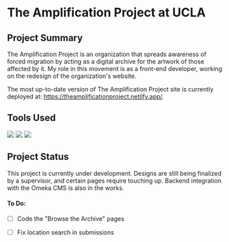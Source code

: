 # The Amplification Project at UCLA

## Project Summary

The Amplification Project is an organization that spreads awareness of forced migration by acting as a digital archive for the artwork of those affected by it. My role in this movement is as a front-end developer, working on the redesign of the organization's website.

The most up-to-date version of The Amplification Project site is currently deployed at: https://theamplificationproject.netlify.app/.



## Tools Used
<img src="https://img.shields.io/badge/Vue.js-35495E?style=for-the-badge&logo=vuedotjs&logoColor=4FC08D" /> <img src="https://img.shields.io/badge/Sass-CC6699?style=for-the-badge&logo=sass&logoColor=white" />  <img src="https://img.shields.io/badge/Netlify-00C7B7?style=for-the-badge&logo=netlify&logoColor=white" />



## Project Status

This project is currently under development. Designs are still being finalized by a supervisor, and certain pages require touching up. Backend integration with the Omeka CMS is also in the works.



#### To Do:

- [ ] Code the "Browse the Archive" pages
- [ ] Fix location search in submissions

